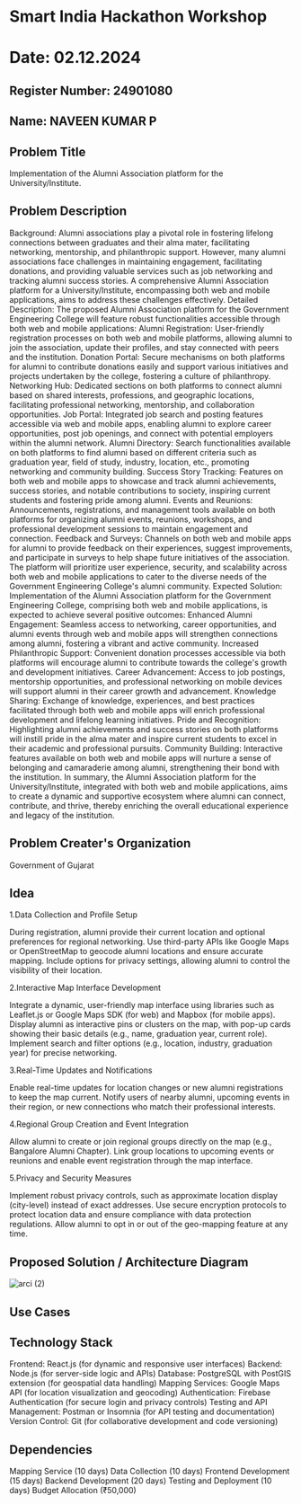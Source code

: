 # Smart India Hackathon Workshop
# Date: 02.12.2024
## Register Number: 24901080
## Name: NAVEEN KUMAR P
## Problem Title
Implementation of the Alumni Association platform for the University/Institute.
## Problem Description
Background: Alumni associations play a pivotal role in fostering lifelong connections between graduates and their alma mater, facilitating networking, mentorship, and philanthropic support. However, many alumni associations face challenges in maintaining engagement, facilitating donations, and providing valuable services such as job networking and tracking alumni success stories. A comprehensive Alumni Association platform for a University/Institute, encompassing both web and mobile applications, aims to address these challenges effectively. Detailed Description: The proposed Alumni Association platform for the Government Engineering College will feature robust functionalities accessible through both web and mobile applications: Alumni Registration: User-friendly registration processes on both web and mobile platforms, allowing alumni to join the association, update their profiles, and stay connected with peers and the institution. Donation Portal: Secure mechanisms on both platforms for alumni to contribute donations easily and support various initiatives and projects undertaken by the college, fostering a culture of philanthropy. Networking Hub: Dedicated sections on both platforms to connect alumni based on shared interests, professions, and geographic locations, facilitating professional networking, mentorship, and collaboration opportunities. Job Portal: Integrated job search and posting features accessible via web and mobile apps, enabling alumni to explore career opportunities, post job openings, and connect with potential employers within the alumni network. Alumni Directory: Search functionalities available on both platforms to find alumni based on different criteria such as graduation year, field of study, industry, location, etc., promoting networking and community building. Success Story Tracking: Features on both web and mobile apps to showcase and track alumni achievements, success stories, and notable contributions to society, inspiring current students and fostering pride among alumni. Events and Reunions: Announcements, registrations, and management tools available on both platforms for organizing alumni events, reunions, workshops, and professional development sessions to maintain engagement and connection. Feedback and Surveys: Channels on both web and mobile apps for alumni to provide feedback on their experiences, suggest improvements, and participate in surveys to help shape future initiatives of the association. The platform will prioritize user experience, security, and scalability across both web and mobile applications to cater to the diverse needs of the Government Engineering College's alumni community. Expected Solution: Implementation of the Alumni Association platform for the Government Engineering College, comprising both web and mobile applications, is expected to achieve several positive outcomes: Enhanced Alumni Engagement: Seamless access to networking, career opportunities, and alumni events through web and mobile apps will strengthen connections among alumni, fostering a vibrant and active community. Increased Philanthropic Support: Convenient donation processes accessible via both platforms will encourage alumni to contribute towards the college's growth and development initiatives. Career Advancement: Access to job postings, mentorship opportunities, and professional networking on mobile devices will support alumni in their career growth and advancement. Knowledge Sharing: Exchange of knowledge, experiences, and best practices facilitated through both web and mobile apps will enrich professional development and lifelong learning initiatives. Pride and Recognition: Highlighting alumni achievements and success stories on both platforms will instill pride in the alma mater and inspire current students to excel in their academic and professional pursuits. Community Building: Interactive features available on both web and mobile apps will nurture a sense of belonging and camaraderie among alumni, strengthening their bond with the institution. In summary, the Alumni Association platform for the University/Institute, integrated with both web and mobile applications, aims to create a dynamic and supportive ecosystem where alumni can connect, contribute, and thrive, thereby enriching the overall educational experience and legacy of the institution.
## Problem Creater's Organization
Government of Gujarat

## Idea
1.Data Collection and Profile Setup

  During registration, alumni provide their current location and optional preferences for regional networking.
  Use third-party APIs like Google Maps or OpenStreetMap to geocode alumni locations and ensure accurate mapping.
  Include options for privacy settings, allowing alumni to control the visibility of their location.

2.Interactive Map Interface Development

  Integrate a dynamic, user-friendly map interface using libraries such as Leaflet.js or Google Maps SDK (for web) and Mapbox (for mobile apps).
  Display alumni as interactive pins or clusters on the map, with pop-up cards showing their basic details (e.g., name, graduation year, current role).
  Implement search and filter options (e.g., location, industry, graduation year) for precise networking.

3.Real-Time Updates and Notifications

  Enable real-time updates for location changes or new alumni registrations to keep the map current.
  Notify users of nearby alumni, upcoming events in their region, or new connections who match their professional interests.
  
4.Regional Group Creation and Event Integration

  Allow alumni to create or join regional groups directly on the map (e.g., Bangalore Alumni Chapter).
  Link group locations to upcoming events or reunions and enable event registration through the map interface.
  
5.Privacy and Security Measures

  Implement robust privacy controls, such as approximate location display (city-level) instead of exact addresses.
  Use secure encryption protocols to protect location data and ensure compliance with data protection regulations.
  Allow alumni to opt in or out of the geo-mapping feature at any time.

## Proposed Solution / Architecture Diagram
![arci (2)](https://github.com/user-attachments/assets/7f43d23a-dfb9-4c9f-ae60-62067fd4f582)


## Use Cases


## Technology Stack

   Frontend: React.js (for dynamic and responsive user interfaces)
   Backend: Node.js (for server-side logic and APIs)
   Database: PostgreSQL with PostGIS extension (for geospatial data handling)
   Mapping Services: Google Maps API (for location visualization and geocoding)
   Authentication: Firebase Authentication (for secure login and privacy controls)
   Testing and API Management: Postman or Insomnia (for API testing and documentation)
   Version Control: Git (for collaborative development and code versioning)

## Dependencies
  Mapping Service (10 days)
  Data Collection (10 days)
  Frontend Development (15 days)
  Backend Development (20 days)
  Testing and Deployment (10 days)
  Budget Allocation (₹50,000)
